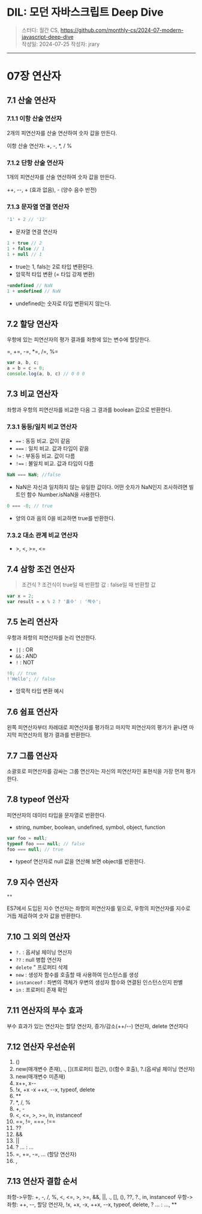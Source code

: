 # DIL: 모던 자바스크립트 Deep Dive

> 스터디: 월간 CS, https://github.com/monthly-cs/2024-07-modern-javascript-deep-dive  
> 작성일: 2024-07-25
> 작성자: jrary

---

# 07장 연산자
## 7.1 산술 연산자
### 7.1.1 이항 산술 연산자

2개의 피연산자를 산술 연산하여 숫자 값을 만든다.

이항 산술 연산자: +, -, *, / %

### 7.1.2 단항 산술 연산자

1개의 피연산자를 산술 연산하여 숫자 값을 만든다.

++, --, + (효과 없음), - (양수 음수 반전)

### 7.1.3 문자열 연결 연산자

```js
'1' + 2 // '12'
```
- 문자열 연결 연산자

```js
1 + true // 2
1 + false // 1
1 + null // 1
```
- true는 1, fals는 2로 타입 변환된다.
- 암묵적 타입 변환 (= 타입 강제 변환)

```js
+undefined // NaN
1 + undefined // NaN
```
- undefined는 숫자로 타입 변환되지 않는다.

## 7.2 할당 연산자

우항에 있는 피연산자의 평가 결과를 좌항에 있는 변수에 할당한다.

=, +=, -=, *=, /=, %=

```js
var a, b, c;
a = b = c = 0;
console.log(a, b, c) // 0 0 0
```

## 7.3 비교 연산자

좌항과 우항의 피연산자를 비교한 다음 그 결과를 boolean 값으로 반환한다.

### 7.3.1 동등/일치 비교 연산자

- `==` : 동등 비교. 값이 같음
- `===` : 일치 비교. 값과 타입이 같음
- `!=` : 부동등 비교. 값이 다름
- `!==` : 불일치 비교. 값과 타입이 다름

```js
NaN === NaN; //false
```
- NaN은 자신과 일치하지 않는 유일한 값이다. 어떤 숫자가 NaN인지 조사하려면 빌트인 함수 Number.isNaN을 사용한다.

```js
0 === -0; // true
```
- 양의 0과 음의 0을 비교하면 true를 반환한다.

### 7.3.2 대소 관계 비교 연산자

- \>, <, >=, <=

## 7.4 삼항 조건 연산자

> 조건식 ? 조건식이 true일 때 반환할 값 : false일 때 반환할 값

```js
var x = 2;
var result = x % 2 ? '홀수' : '짝수';
```

## 7.5 논리 연산자

우항과 좌항의 피연산자를 논리 연산한다.

- `||` : OR
- `&&` : AND
- `!` : NOT

```js
!0; // true
!'Hello'; // false
```
- 암묵적 타입 변환 예시

## 7.6 쉼표 연산자

왼쪽 피연산자부터 차례대로 피연산자를 평가하고 마지막 피연산자의 평가가 끝나면 마지막 피연산자의 평가 결과를 반환한다.

## 7.7 그룹 연산자

소괄호로 피연산자를 감싸는 그룹 연산자는 자신의 피연산자인 표현식을 가장 먼저 평가한다.

## 7.8 typeof 연산자

피연산자의 데이터 타입을 문자열로 반환한다.

- string, number, boolean, undefined, symbol, object, function

```js
var foo = null;
typeof foo === null; // false
foo === null; // true
```
- typeof 연산자로 null 값을 연산해 보면 object를 반환한다.

## 7.9 지수 연산자

`**`

ES7에서 도입된 지수 연산자는 좌항의 피연산자를 밑으로, 우항의 피연산자를 지수로 거듭 제곱하여 숫자 값을 반환한다.

## 7.10 그 외의 연산자

- `?.` : 옵셔널 체이닝 연산자
- `??` : null 병합 연산자
- `delete` " 프로퍼티 삭제
- `new` : 생성자 함수를 호출할 때 사용하여 인스턴스를 생성
- `instanceof` : 좌변의 객체가 우변의 생성자 함수와 연결된 인스턴스인지 판별
- `in` : 프로퍼티 존재 확인

## 7.11 연산자의 부수 효과

부수 효과가 있는 연산자는 할당 연산자, 증가/감소(++/--) 연산자, delete 연산자다

## 7.12 연산자 우선순위

1. ()
2. new(매개변수 존재), ., [](프로퍼티 접근), ()(함수 호출), ?.(옵셔널 체이닝 연산자)
3. new(매개변수 미존재)
4. x++, x--
5. !x, +x -x ++x, --x, typeof, delete
6. **
7. *, /, %
8. +, -
9. <, <=, >, >=, in, instanceof
10. ==, !=, ===, !==
11. ??
12. &&
13. ||
14. ? ... : ...
15. =, +=, -=, ... (할당 연산자)
16. ,

## 7.13 연산자 결합 순서

좌항->우항: +, -, /, %, <, <=, >, >=, &&, ||, ., [], (), ??, ?., in, instanceof
우항->좌항: ++, --, 할당 연산자, !x, +x, -x, ++x, --x, typeof, delete, ? ... : ..., **
